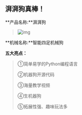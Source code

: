 ## 湃湃狗真棒！

 **产品名称:**湃湃狗
>![img](file:///C:\Users\ADMINI~1\AppData\Local\Temp\ksohtml20336\wps2.jpg) 



**机械名称:**智能四足机械狗



**五大亮点：**

>①简单易学的Python编程语言
>
>②机器狗开源代码
>
>③海量教学视频
>
>④生机器狗
>
>⑤拓展性强、趣味玩法多